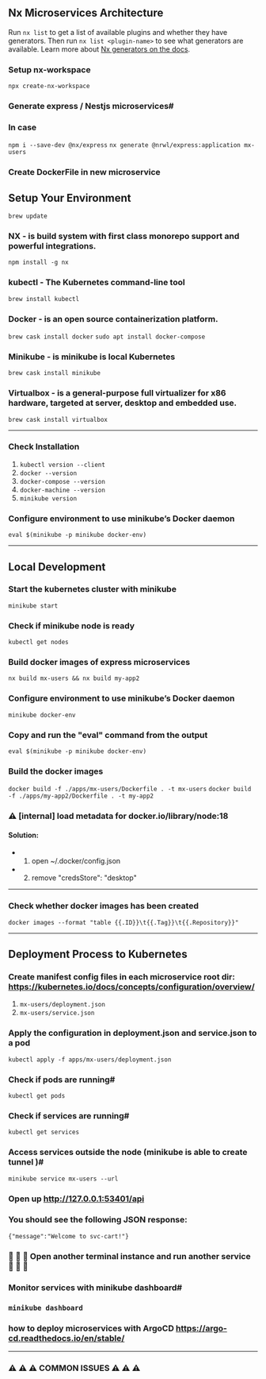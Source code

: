 ## Nx Microservices Architecture

Run `nx list` to get a list of available plugins and whether they have generators. Then run `nx list <plugin-name>` to see what generators are available.
Learn more about [Nx generators on the docs](https://nx.dev/plugin-features/use-code-generators).

### Setup nx-workspace
```npx create-nx-workspace```

### Generate express / Nestjs microservices#
### In case
```npm i --save-dev @nx/express```
```nx generate @nrwl/express:application mx-users```
### Create DockerFile in new microservice

## Setup Your Environment
```brew update```
### NX - is build system with first class monorepo support and powerful integrations.
```npm install -g nx```
### kubectl - The Kubernetes command-line tool
```brew install kubectl```
### Docker - is an open source containerization platform.
```brew cask install docker```
```sudo apt install docker-compose```
### Minikube - is minikube is local Kubernetes
```brew cask install minikube```
### Virtualbox - is a general-purpose full virtualizer for x86 hardware, targeted at server, desktop and embedded use.
```brew cask install virtualbox```

-----
### Check Installation
1. ```kubectl version --client```
2. ```docker --version```
3. ```docker-compose --version```
4. ```docker-machine --version```
5. ```minikube version```


### Configure environment to use minikube’s Docker daemon
```eval $(minikube -p minikube docker-env)```

---
## Local Development

### Start the kubernetes cluster with minikube
```minikube start```
### Check if minikube node is ready
```kubectl get nodes```
### Build docker images of express microservices
```nx build mx-users && nx build my-app2```

### Configure environment to use minikube’s Docker daemon
```minikube docker-env ```
### Copy and run the "eval" command from the output
```eval $(minikube -p minikube docker-env)```

### Build the docker images
```docker build -f ./apps/mx-users/Dockerfile . -t mx-users```
```docker build -f ./apps/my-app2/Dockerfile . -t my-app2```

### ⚠️️ [internal] load metadata for docker.io/library/node:18
#### Solution:
- 1. open ~/.docker/config.json
- 2. remove "credsStore": "desktop"

----
### Check whether docker images has been created
```docker images --format "table {{.ID}}\t{{.Tag}}\t{{.Repository}}"```

-----
## Deployment Process to Kubernetes

### Create manifest config files in each microservice root dir: https://kubernetes.io/docs/concepts/configuration/overview/
   1. ```mx-users/deployment.json```
   2. ```mx-users/service.json```

### Apply the configuration in deployment.json and service.json to a pod
 ```kubectl apply -f apps/mx-users/deployment.json```

### Check if pods are running#
```kubectl get pods```

### Check if services are running#
```kubectl get services```

### Access services outside the node (minikube is able to create tunnel )#
```minikube service mx-users --url```
### Open up http://127.0.0.1:53401/api
### You should see the following JSON response:
```{"message":"Welcome to svc-cart!"}```
### 🚀 🚀 🚀 Open another terminal instance and run another service 🚀 🚀 🚀

### Monitor services with minikube dashboard#
### ```minikube dashboard```


### how to deploy microservices with ArgoCD https://argo-cd.readthedocs.io/en/stable/

---- 
### ⚠️ ⚠️ ⚠️ COMMON ISSUES   ⚠️ ⚠️ ⚠️️

